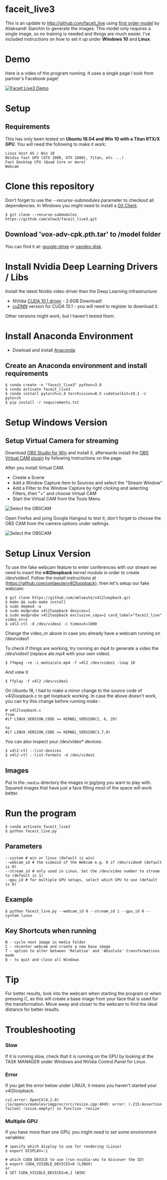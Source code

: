 # faceit_live3
This is an update to http://github.com/faceit_live using [first order model](https://github.com/AliaksandrSiarohin/first-order-model) by Aliaksandr Siarohin to generate the images. This model only requires a single image, so no training is needed and things are much easier. I've included instructions on how to set it up under **Windows 10** and **Linux**.

# Demo

Here is a video of the program running. It uses a single page I took from partner's Facebook page!

[![Faceit Live3 Demo](https://raw.githubusercontent.com/alew3/faceit_live3/master/docs/demo.png)](https://www.youtube.com/watch?v=NDJ72v1uKpw)


# Setup

## Requirements
This has only been tested on **Ubuntu 18.04 and Win 10 with a Titan RTX/X GPU**.
You will need the following to make it work:

    Linux host OS / Win 10
    NVidia fast GPU (GTX 1080, GTX 1080i, Titan, etc ...)
    Fast Desktop CPU (Quad Core or more)
    Webcam

# Clone this repository
Don't forget to use the *--recurse-submodules* parameter to checkout all dependencies. In Windows you might need to install a  [Git Client](https://git-scm.com/download/win).

    $ git clone --recurse-submodules https://github.com/alew3/faceit_live3.git

## Download 'vox-adv-cpk.pth.tar' to /model folder

You can find it at: [google-drive](https://drive.google.com/open?id=1PyQJmkdCsAkOYwUyaj_l-l0as-iLDgeH) or [yandex-disk](https://yadi.sk/d/lEw8uRm140L_eQ).

# Install Nvidia Deep Learning Drivers / Libs
Install the latest Nvidia video driver then the Deep Learning infrastructure:

* NVidia [CUDA 10.1 driver](https://developer.nvidia.com/cuda-downloads) - 2.6GB Download!
* [cuDNN](https://developer.nvidia.com/cudnn) version for CUDA 10.1 - you will need to register to download it.

Other versions might work, but I haven't tested them.

# Install Anaconda Environment

* Dowload and install [Anaconda](https://www.anaconda.com/distribution/)

## Create an Anaconda environment and install requirements
```
$ conda create -n "faceit_live3" python=3.8
$ conda activate faceit_live3
$ conda install pytorch=1.4 torchvision=0.5 cudatoolkit=10.1 -c pytorch
$ pip install -r requirements.txt
```


# Setup Windows Version

## Setup Virtual Camera for streaming

Download [OBS Studio for Win](https://obsproject.com/download) and install it, afterwards install the [OBS Virtual CAM plugin](https://github.com/CatxFish/obs-virtual-cam/releases) by following instructions on the page.

After you install Virtual CAM.
- Create a Scene
- Add a Window Capture item to Sources and select the "Stream Window"
- Add a Filter to the Window Capture by right clicking and selecting Filters, then "+" and choose Virtual CAM
- Start the Virtual CAM from the Tools Menu

![Select the OBSCAM](https://raw.githubusercontent.com/alew3/faceit_live3/master/docs/obs.png)

Open Firefox and joing Google Hangout to test it, don't forget to choose the OBS CAM from the camera options under settings.

![Select the OBSCAM](https://raw.githubusercontent.com/alew3/faceit_live3/master/docs/obscam.png)

# Setup Linux Version

To use the fake webcam feature to enter conferences with our stream we need to insert the **v4l2loopback** kernel module in order to create */dev/video1*. Follow the install instructions at  (https://github.com/umlaeute/v4l2loopback), then let's setup our fake webcam:

```
$ git clone https://github.com/umlaeute/v4l2loopback.git
$ make && sudo make install
$ sudo depmod -a
$ sudo modprobe v4l2loopback devices=1
$ sudo modprobe v4l2loopback exclusive_caps=1 card_label="faceit_live" video_nr=1
$ v4l2-ctl -d /dev/video1 -c timeout=1000
```


Change the video_nr above in case you already have a webcam running on /dev/video1

To check if things are working, try running an mp4 to generate a video the */dev/video1* (replace ale.mp4 with your own video).
```
$ ffmpeg -re -i media/ale.mp4 -f v4l2 /dev/video1 -loop 10
```
And view it 
```
$ ffplay -f v4l2 /dev/video1
```

On Ubuntu 18, I had to make a minor change to the source code of v4l2loopback.c to get loopback working. In case the above doesn't work, you can try this change before running *make* : 

```
# v4l2loopback.c
from
#if LINUX_VERSION_CODE >= KERNEL_VERSION(2, 6, 29)

to
#if LINUX_VERSION_CODE >= KERNEL_VERSION(3,7,0)
```

You can also inspect your /dev/video* devices:

```
$ v4l2-ctl --list-devices
$ v4l2-ctl --list-formats -d /dev/video1

```

## Images

Put in the `/media` directory the images in jpg/png you want to play with. Squared images that have just a face filling most of the space will work better.

# Run the program 

```
$ conda activate faceit_live3
$ python faceit_live.py
```

## Parameters
    --system # win or linux (default is win)
    --webcam_id # the videoid of the Webcam e.g. 0 if /dev/video0 (default is 0)
    --stream_id # only used in Linux. Set the /dev/video number to stream to (default is 1)
    --gpu_id # for multiple GPU setups, select which GPU to use (default is 0)

## Example
```
$ python faceit_live.py --webcam_id 0 --stream_id 1 --gpu_id 0 --system linux
```

## Key Shortcuts when running
```
N - cycle next image in media folder
C - recenter webcam and create a new base image
T - option to alter between 'Relative' and 'Absolute' transformations mode
Q - to quit and close all Windows
```

# Tip
For better results, look into the webcam when starting the program or when pressing C, as this will create a base image from your face that is used for the transformation. Move away and closer to the webcam to find the ideal distance for better results.

# Troubleshooting

### Slow
If it is running slow, check that it is running on the GPU by looking at the TASK MANAGER under Windows and NVidia Control Panel for Linux.

### Error
If you get the error below under LINUX, it means you haven't started your v4l2loopback.
```
cv2.error: OpenCV(4.2.0) /io/opencv/modules/imgproc/src/resize.cpp:4045: error: (-215:Assertion failed) !ssize.empty() in function 'resize'
```

### Multiple GPU

If you have more than one GPU, you might need to set some environment variables:
```
# specify which display to use for rendering (Linux)
$ export DISPLAY=:1

# which CUDA DEVICE to use (run nvidia-smi to discover the ID)
$ export CUDA_VISIBLE_DEVICES=0 (LINUX)
or
$ SET CUDA_VISIBLE_DEVICES=0,1 (WIN)

```